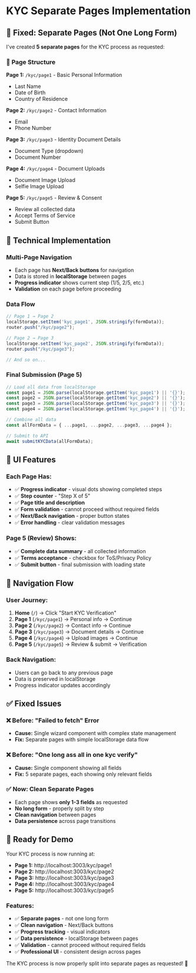 # KYC Separate Pages Implementation

## 🎯 **Fixed: Separate Pages (Not One Long Form)**

I've created **5 separate pages** for the KYC process as requested:

### 📱 **Page Structure**

**Page 1:** `/kyc/page1` - Basic Personal Information
- Last Name
- Date of Birth  
- Country of Residence

**Page 2:** `/kyc/page2` - Contact Information
- Email
- Phone Number

**Page 3:** `/kyc/page3` - Identity Document Details
- Document Type (dropdown)
- Document Number

**Page 4:** `/kyc/page4` - Document Uploads
- Document Image Upload
- Selfie Image Upload

**Page 5:** `/kyc/page5` - Review & Consent
- Review all collected data
- Accept Terms of Service
- Submit Button

## 🔧 **Technical Implementation**

### **Multi-Page Navigation**
- Each page has **Next/Back buttons** for navigation
- Data is stored in **localStorage** between pages
- **Progress indicator** shows current step (1/5, 2/5, etc.)
- **Validation** on each page before proceeding

### **Data Flow**
```javascript
// Page 1 → Page 2
localStorage.setItem('kyc_page1', JSON.stringify(formData));
router.push("/kyc/page2");

// Page 2 → Page 3  
localStorage.setItem('kyc_page2', JSON.stringify(formData));
router.push("/kyc/page3");

// And so on...
```

### **Final Submission (Page 5)**
```javascript
// Load all data from localStorage
const page1 = JSON.parse(localStorage.getItem('kyc_page1') || '{}');
const page2 = JSON.parse(localStorage.getItem('kyc_page2') || '{}');
const page3 = JSON.parse(localStorage.getItem('kyc_page3') || '{}');
const page4 = JSON.parse(localStorage.getItem('kyc_page4') || '{}');

// Combine all data
const allFormData = { ...page1, ...page2, ...page3, ...page4 };

// Submit to API
await submitKYCData(allFormData);
```

## 🎨 **UI Features**

### **Each Page Has:**
- ✅ **Progress indicator** - visual dots showing completed steps
- ✅ **Step counter** - "Step X of 5"
- ✅ **Page title and description**
- ✅ **Form validation** - cannot proceed without required fields
- ✅ **Next/Back navigation** - proper button states
- ✅ **Error handling** - clear validation messages

### **Page 5 (Review) Shows:**
- ✅ **Complete data summary** - all collected information
- ✅ **Terms acceptance** - checkbox for ToS/Privacy Policy
- ✅ **Submit button** - final submission with loading state

## 🚀 **Navigation Flow**

### **User Journey:**
1. **Home** (`/`) → Click "Start KYC Verification"
2. **Page 1** (`/kyc/page1`) → Personal info → Continue
3. **Page 2** (`/kyc/page2`) → Contact info → Continue  
4. **Page 3** (`/kyc/page3`) → Document details → Continue
5. **Page 4** (`/kyc/page4`) → Upload images → Continue
6. **Page 5** (`/kyc/page5`) → Review & submit → Verification

### **Back Navigation:**
- Users can go back to any previous page
- Data is preserved in localStorage
- Progress indicator updates accordingly

## ✅ **Fixed Issues**

### **❌ Before: "Failed to fetch" Error**
- **Cause:** Single wizard component with complex state management
- **Fix:** Separate pages with simple localStorage data flow

### **❌ Before: "One long ass all in one kyc verify"**
- **Cause:** Single component showing all fields
- **Fix:** 5 separate pages, each showing only relevant fields

### **✅ Now: Clean Separate Pages**
- Each page shows **only 1-3 fields** as requested
- **No long form** - properly split by step
- **Clean navigation** between pages
- **Data persistence** across page transitions

## 🎯 **Ready for Demo**

Your KYC process is now running at:

- **Page 1:** http://localhost:3003/kyc/page1
- **Page 2:** http://localhost:3003/kyc/page2  
- **Page 3:** http://localhost:3003/kyc/page3
- **Page 4:** http://localhost:3003/kyc/page4
- **Page 5:** http://localhost:3003/kyc/page5

### **Features:**
- ✅ **Separate pages** - not one long form
- ✅ **Clean navigation** - Next/Back buttons
- ✅ **Progress tracking** - visual indicators
- ✅ **Data persistence** - localStorage between pages
- ✅ **Validation** - cannot proceed without required fields
- ✅ **Professional UI** - consistent design across pages

The KYC process is now properly split into separate pages as requested! 🎉

